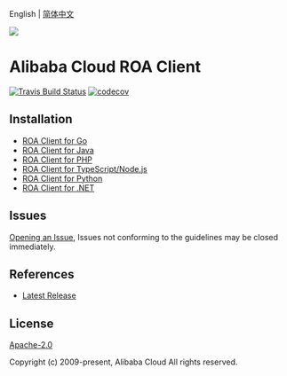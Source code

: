 English | [简体中文](README-CN.md)

![](https://aliyunsdk-pages.alicdn.com/icons/AlibabaCloud.svg)

# Alibaba Cloud ROA Client

[![Travis Build Status](https://travis-ci.org/aliyun/tea-roa.svg?branch=master)](https://travis-ci.org/aliyun/tea-roa)
[![codecov](https://codecov.io/gh/aliyun/tea-roa/branch/master/graph/badge.svg)](https://codecov.io/gh/aliyun/tea-roa)

## Installation

- [ROA Client for Go](./golang/README.md)
- [ROA Client for Java](./java/README.md)
- [ROA Client for PHP](./php/README.md)
- [ROA Client for TypeScript/Node.js](./ts/README.md)
- [ROA Client for Python](./python/README.md)
- [ROA Client for .NET](./csharp/README.md)

## Issues

[Opening an Issue](https://github.com/aliyun/tea-roa/issues/new), Issues not conforming to the guidelines may be closed immediately.

## References

- [Latest Release](https://github.com/aliyun/tea-roa)

## License

[Apache-2.0](http://www.apache.org/licenses/LICENSE-2.0)

Copyright (c) 2009-present, Alibaba Cloud All rights reserved.
